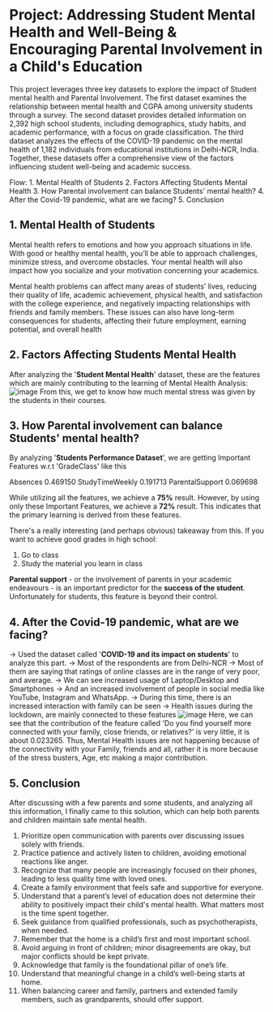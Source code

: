 # Project: Addressing Student Mental Health and Well-Being & Encouraging Parental Involvement in a Child's Education

This project leverages three key datasets to explore the impact of Student mental health and Parental Involvement. The first dataset examines the relationship between mental health and CGPA among university students through a survey. The second dataset provides detailed information on 2,392 high school students, including demographics, study habits, and academic performance, with a focus on grade classification. The third dataset analyzes the effects of the COVID-19 pandemic on the mental health of 1,182 individuals from educational institutions in Delhi-NCR, India. Together, these datasets offer a comprehensive view of the factors influencing student well-being and academic success.

Flow: 1. Mental Health of Students
      2. Factors Affecting Students Mental Health
      3. How Parental involvement can balance Students' mental health?
      4. After the Covid-19 pandemic, what are we facing?
      5. Conclusion


## 1. Mental Health of Students
Mental health refers to emotions and how you approach situations in life. With good or healthy mental health, you’ll be able to approach challenges, minimize stress, and overcome obstacles. Your mental health will also impact how you socialize and your motivation concerning your academics.

Mental health problems can affect many areas of students’ lives, reducing their quality of life, academic achievement, physical health, and satisfaction with the college experience, and negatively impacting relationships with friends and family members. These issues can also have long-term consequences for students, affecting their future employment, earning potential, and overall health

## 2. Factors Affecting Students Mental Health
After analyzing the '**Student Mental Health**' dataset, these are the features which are mainly contributing to the learning of Mental Health Analysis:
![image](https://github.com/user-attachments/assets/9f0cac93-cd12-4aeb-b40d-87b69b05f29f)
From this, we get to know how much mental stress was given by the students in their courses. 

## 3. How Parental involvement can balance Students' mental health?
By analyzing '**Students Performance Dataset**', we are getting Important Features w.r.t 'GradeClass' like this

Absences           0.469150
StudyTimeWeekly    0.191713
ParentalSupport    0.069698

While utilizing all the features, we achieve a **75%** result. However, by using only these Important Features, we achieve a **72%** result. This indicates that the primary learning is derived from these features.

There's a really interesting (and perhaps obvious) takeaway from this. If you want to achieve good grades in high school:

1. Go to class
2. Study the material you learn in class

**Parental support** - or the involvement of parents in your academic endeavours - is an important predictor for the **success of the student**. Unfortunately for students, this feature is beyond their control.

## 4. After the Covid-19 pandemic, what are we facing?
-> Used the dataset called '**COVID-19 and its impact on students**' to analyze this part.
-> Most of the respondents are from Delhi-NCR
-> Most of them are saying that ratings of online classes are in the range of very poor, and average.
-> We can see increased usage of Laptop/Desktop and Smartphones
-> And an increased involvement of people in social media like YouTube, Instagram and WhatsApp.
-> During this time, there is an increased interaction with family can be seen
-> Health issues during the lockdown, are mainly connected to these features
![image](https://github.com/user-attachments/assets/d3d8f888-a96b-4208-9b7d-2a05a43201f7)
Here, we can see that the contribution of the feature called 'Do you find yourself more connected with your family, close friends, or relatives?' is very little, it is about
0.023265. Thus, Mental Health issues are not happening because of the connectivity with your Family, friends and all, rather it is more because of the stress busters, Age, etc making a major contribution.


## 5. Conclusion
After discussing with a few parents and some students, and analyzing all this information, I finally came to this solution, which can help both parents and children maintain safe mental health.

1. Prioritize open communication with parents over discussing issues solely with friends.
2. Practice patience and actively listen to children, avoiding emotional reactions like anger.
3. Recognize that many people are increasingly focused on their phones, leading to less quality time with loved ones.
4. Create a family environment that feels safe and supportive for everyone.
5. Understand that a parent’s level of education does not determine their ability to positively impact their child's mental health. What matters most is the time spent together.
6. Seek guidance from qualified professionals, such as psychotherapists, when needed.
7. Remember that the home is a child’s first and most important school.
8. Avoid arguing in front of children; minor disagreements are okay, but major conflicts should be kept private.
9. Acknowledge that family is the foundational pillar of one’s life.
10. Understand that meaningful change in a child’s well-being starts at home.
11. When balancing career and family, partners and extended family members, such as grandparents, should offer support.
